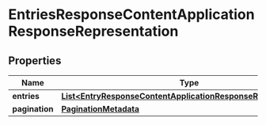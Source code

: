 
# EntriesResponseContentApplicationResponseRepresentation

## Properties
Name | Type | Description | Notes
------------ | ------------- | ------------- | -------------
**entries** | [**List&lt;EntryResponseContentApplicationResponseRepresentation&gt;**](EntryResponseContentApplicationResponseRepresentation.md) |  |  [optional]
**pagination** | [**PaginationMetadata**](PaginationMetadata.md) |  |  [optional]



